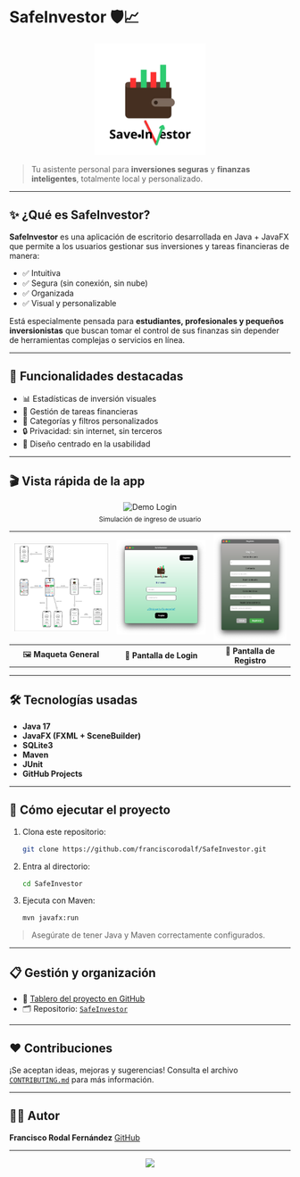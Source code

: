 # SafeInvestor 🛡️📈

<p align="center">
  <img src="https://raw.githubusercontent.com/franciscorodalf/SafeInvestor/main/src/main/resources/images/logo-saveInvestor.png" alt="Logo SafeInvestor" width="200"/>
</p>

> Tu asistente personal para **inversiones seguras** y **finanzas inteligentes**, totalmente local y personalizado.

---

## ✨ ¿Qué es SafeInvestor?

**SafeInvestor** es una aplicación de escritorio desarrollada en Java + JavaFX que permite a los usuarios gestionar sus inversiones y tareas financieras de manera:

- ✅ Intuitiva
- ✅ Segura (sin conexión, sin nube)
- ✅ Organizada
- ✅ Visual y personalizable

Está especialmente pensada para **estudiantes, profesionales y pequeños inversionistas** que buscan tomar el control de sus finanzas sin depender de herramientas complejas o servicios en línea.

---

## 🧠 Funcionalidades destacadas

- 📊 Estadísticas de inversión visuales
- 📅 Gestión de tareas financieras
- 🧩 Categorías y filtros personalizados
- 🔒 Privacidad: sin internet, sin terceros
- 🎯 Diseño centrado en la usabilidad

---

## 🎬 Vista rápida de la app

<p align="center">
  <img src="https://github.com/franciscorodalf/SafeInvestor/assets/LOGINDUMMY.gif" alt="Demo Login" width="400"/>
  <br><sub>Simulación de ingreso de usuario</sub>
</p>

| ![Maqueta de la aplicación](https://raw.githubusercontent.com/franciscorodalf/SafeInvestor/main/images/mooks-pantalla.drawio.png) | ![Pestaña de Login](https://raw.githubusercontent.com/franciscorodalf/SafeInvestor/main/images/Login.png) | ![Pestaña de Registro](https://raw.githubusercontent.com/franciscorodalf/SafeInvestor/main/images/Registro.png) |
|:--:|:--:|:--:|
| 🖼️ **Maqueta General** | 🔐 **Pantalla de Login** | 📝 **Pantalla de Registro** |

---

## 🛠️ Tecnologías usadas

- **Java 17**
- **JavaFX (FXML + SceneBuilder)**
- **SQLite3**
- **Maven**
- **JUnit**
- **GitHub Projects**

---

## 🚀 Cómo ejecutar el proyecto

1. Clona este repositorio:
   ```bash
   git clone https://github.com/franciscorodalf/SafeInvestor.git
   

2. Entra al directorio:

   ```bash
   cd SafeInvestor
   ```
3. Ejecuta con Maven:

   ```bash
   mvn javafx:run
   ```

> Asegúrate de tener Java y Maven correctamente configurados.

---

## 📋 Gestión y organización

* 📌 [Tablero del proyecto en GitHub](https://github.com/users/franciscorodalf/projects/2/views/1)
* 🗂️ Repositorio: [`SafeInvestor`](https://github.com/franciscorodalf/SafeInvestor)

---

## ❤️ Contribuciones

¡Se aceptan ideas, mejoras y sugerencias!
Consulta el archivo [`CONTRIBUTING.md`](CONTRIBUTING.md) para más información.

---

## 🧑‍💻 Autor

**Francisco Rodal Fernández**
[GitHub](https://github.com/franciscorodalf)

---

<p align="center">
  <img src="https://readme-typing-svg.herokuapp.com/?color=0077cc&center=true&vCenter=true&lines=¡Gracias+por+visitar+SafeInvestor!"/>
</p>
